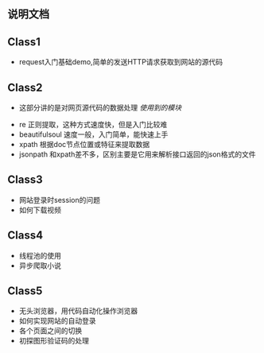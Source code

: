 ## 说明文档

## Class1
* request入门基础demo,简单的发送HTTP请求获取到网站的源代码
## Class2
* 这部分讲的是对网页源代码的数据处理
 *使用到的模块*
- re 正则提取，这种方式速度快，但是入门比较难
- beautifulsoul  速度一般，入门简单，能快速上手
- xpath 根据doc节点位置或特征来提取数据
- jsonpath 和xpath差不多，区别主要是它用来解析接口返回的json格式的文件

## Class3
  * 网站登录时session的问题
  * 如何下载视频
## Class4
  * 线程池的使用
  * 异步爬取小说
## Class5
* 无头浏览器，用代码自动化操作浏览器
* 如何实现网站的自动登录
* 各个页面之间的切换
* 初探图形验证码的处理

